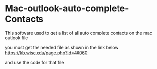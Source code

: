 # Mac-outlook-auto-complete-Contacts
This software used to get a list of all auto complete contacts on the mac outlook file

you must get the needed file as shown in the link below
https://kb.wisc.edu/page.php?id=40060

and use the code for that file

